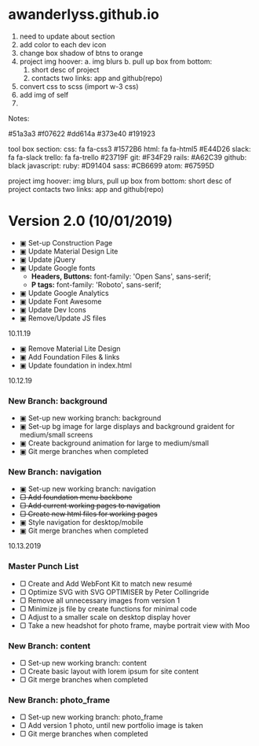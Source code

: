 # awanderlyss.github.io

1. need to update about section
2. add color to each dev icon
3. change box shadow of btns to orange
4. project img hoover:
    a. img blurs
    b. pull up box from bottom:
      1. short desc of project
      2. contacts two links: app and github(repo)
5. convert css to scss (import w-3 css)
6. add img of self
7.


Notes:

#51a3a3
#f07622
#dd614a
#373e40
#191923


tool box section:
  css:        fa fa-css3   #1572B6
  html:       fa fa-html5  #E44D26
  slack:      fa fa-slack
  trello:     fa fa-trello #23719F
  git:                     #F34F29
  rails:                   #A62C39
  github:                  black
  javascript:
  ruby:                    #D91404
  sass:                    #CB6699
  atom:                    #67595D


  project img hoover:
    img blurs,
    pull up box from bottom:
      short desc of project
      contacts two links: app and github(repo)


<h1> Version 2.0 (10/01/2019) </h1>

<ul>
  <li>&#9635; Set-up Construction Page</li>
  <li>&#9635; Update Material Design Lite</li>
  <li>&#9635; Update jQuery </li>
  <li>
    &#9635; Update Google fonts
    <ul>
      <li><strong>Headers, Buttons:</strong> font-family: 'Open Sans', sans-serif;</li>
      <li><strong>P tags:</strong> font-family: 'Roboto', sans-serif;</li>
    </ul>
  </li>
  <li>&#9635; Update Google Analytics </li>
  <li>&#9635; Update Font Awesome </li>
  <li>&#9635; Update Dev Icons </li>
  <li>&#9635; Remove/Update JS files </li>
</ul>

10.11.19
<ul>
  <li>&#9635; Remove Material Lite Design</li>
  <li>&#9635; Add Foundation Files & links</li>
  <li>&#9635; Update foundation in index.html</li>
</ul>

10.12.19
<h3>New Branch: <strong>background</strong></h3>
<ul>
  <li>&#9635; Set-up new working branch: background</li>
  <li>&#9635; Set-up bg image for large displays and background graident for medium/small screens</li>
  <li>&#9635; Create background animation for large to medium/small</li>
  <li>&#9635; Git merge branches when completed</li>
</ul>

<h3>New Branch: <strong>navigation</strong></h3>
<ul>
  <li>&#9635; Set-up new working branch: navigation</li>
  <li><s>&#9634; Add foundation menu backbone</s></li>
  <li><s>&#9634; Add current working pages to navigation</s></li>
  <li><s>&#9634; Create new html files for working pages</s></li>
  <li>&#9635; Style navigation for desktop/mobile</li>
  <li>&#9635; Git merge branches when completed</li>
</ul>

10.13.2019
<h3>Master Punch List</h3>
<ul>
  <li>&#9634; Create and Add WebFont Kit to match new resumé</li>
  <li>&#9634; Optimize SVG with SVG OPTIMISER by Peter Collingride</li>
  <li>&#9634; Remove all unnecessary images from version 1</li>
  <li>&#9634; Minimize js file by create functions for minimal code</li>
  <li>&#9634; Adjust to a smaller scale on desktop display hover</li>
  <li>&#9634; Take a new headshot for photo frame, maybe portrait view with Moo</li>
</ul>

<h3>New Branch: <strong>content</strong></h3>
<ul>
  <li>&#9634; Set-up new working branch: content</li>
  <li>&#9634; Create basic layout with lorem ipsum for site content</li>
  <li>&#9634; Git merge branches when completed</li>
</ul>

<h3>New Branch: <strong>photo_frame</strong></h3>
<ul>
  <li>&#9634; Set-up new working branch: photo_frame</li>
  <li>&#9634; Add version 1 photo, until new portfolio image is taken</li>
  <li>&#9634; Git merge branches when completed</li>
</ul>

<!-- README.md copy paste components -->
<!-- <ul>
  <li>&#9634; </li>
</ul> -->
